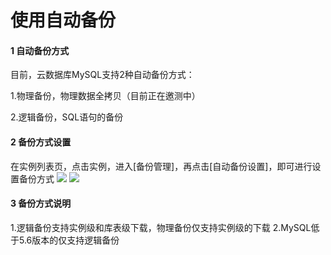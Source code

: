 # 使用自动备份


#### 1 自动备份方式
目前，云数据库MySQL支持2种自动备份方式：

1.物理备份，物理数据全拷贝（目前正在邀测中）

2.逻辑备份，SQL语句的备份

#### 2 备份方式设置
在实例列表页，点击实例，进入[备份管理]，再点击[自动备份设置]，即可进行设置备份方式
![][image-1]
![][image-2]

#### 3 备份方式说明
1.逻辑备份支持实例级和库表级下载，物理备份仅支持实例级的下载
2.MySQL低于5.6版本的仅支持逻辑备份



[image-1]:	http://imgcache.tce.fsphere.cn/static/mc.qcloudimg.com/static/img/61eec4f474762057d6956dc61ecc1214/B1.png
[image-2]:	http://imgcache.tce.fsphere.cn/static/mc.qcloudimg.com/static/img/b9d7e7a4297ae93b6ada3a40cfc618b0/111.png